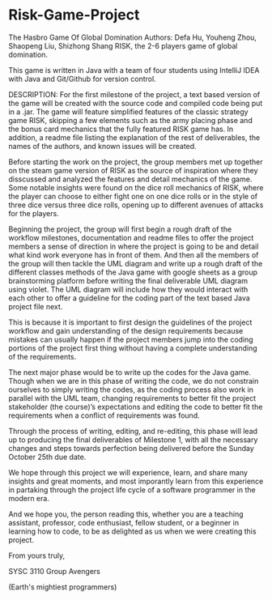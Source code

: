 # Risk-Game-Project
The Hasbro Game Of Global Domination
Authors: Defa Hu, Youheng Zhou, Shaopeng Liu, Shizhong Shang
RISK, the 2-6 players game of global domination.

This game is written in Java with a team of four students using IntelliJ IDEA with Java and Git/Github for version control.

DESCRIPTION:
  For the first milestone of the project, a text based version of the game will be created with the source code and compiled code being put in a .jar. The game will feature       simplified features of the classic strategy game RISK, skipping a few elements such as the army placing phase and the bonus card mechanics that the fully featured RISK game     has. In addition, a readme file listing the explanation of the rest of deliverables, the names of the authors, and known issues will be created.

Before starting the work on the project, the group members met up together on the steam game version of RISK as the source of inspiration where they disscussed and analyzed the features and detail mechanics of the game. Some notable insights were found on the dice roll mechanics of RISK, where the player can choose to either fight one on one dice rolls or in the style of three dice versus three dice rolls, opening up to different avenues of attacks for the players.

Beginning the project, the group will first begin a rough draft of the workflow milestones, documentation and readme files to offer the project members a sense of direction in where the project is going to be and detail what kind work everyone has in front of them. And then all the members of the group will then tackle the UML diagram and write up a rough draft of the different classes methods of the Java game with google sheets as a group brainstorming platform before writing the final deliverable UML diagram using violet. The UML diagram will include how they would interact with each other to offer a guideline for the coding part of the text based Java project file next.

This is because it is important to first design the guidelines of the project workflow and gain understanding of the design requirements because mistakes can usually happen if the project members jump into the coding portions of the project first thing without having a complete understanding of the requirements.

The next major phase would be to write up the codes for the Java game. Though when we are in this phase of writing the code, we do not constrain ourselves to simply writing the codes, as the coding process also work in parallel with the UML team, changing requirements to better fit the project stakeholder (the course)’s expectations and editing the code to better fit the requirements when a conflict of requirements was found.

Through the process of writing, editing, and re-editing, this phase will lead up to producing the final deliverables of Milestone 1, with all the necessary changes and steps towards perfection being delivered before the Sunday October 25th due date.

We hope through this project we will experience, learn, and share many insights and great moments, and most imporantly learn from this experience in partaking through the project life cycle of a software programmer in the modern era.

And we hope you, the person reading this, whether you are a teaching assistant, professor, code enthusiast, fellow student, or a beginner in learning how to code, to be as delighted as us when we were creating this project.

From yours truly,

SYSC 3110 Group Avengers

(Earth's mightiest programmers)
